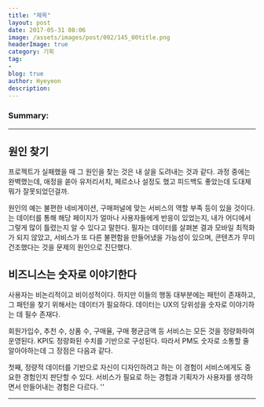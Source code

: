 ```yaml
---
title: "제목"
layout: post
date: 2017-05-31 08:06
image: /assets/images/post/002/145_00title.png
headerImage: true
category: 기획
tag:
-
blog: true
author: Hyeyeon
description:
---
```


### Summary:



---

## 원인 찾기

프로젝트가 실패했을 때 그 원인을 찾는 것은 내 살을 도려내는 것과 같다. 과정 중에는 완벽했는데, 애정을 쏟아 유저리서치, 페르소나 설정도 했고 피드백도 좋았는데 도대체 뭐가 잘못되었던걸까.

원인의 예는 불편한 네비게이션, 구매퍼널에 맞는 서비스의 역할 부족 등이 있을 것이다. []()는 데이터를 통해 해당 페이지가 얼마나 사용자들에게 반응이 있었는지, 내가 어디에서 그렇게 많이 틀렸는지 알 수 있다고 말한다. 필자는 데이터를 살펴본 결과 모바일 최적화가 되지 않았고, 서비스가 또 다른 불편함을 만들어냈을 가능성이 있으며, 콘텐츠가 무미건조했다는 것을 문제의 원인으로 진단했다.


## 비즈니스는 숫자로 이야기한다

사용자는 비논리적이고 비이성적이다. 하지만 이들의 행동 대부분에는 패턴이 존재하고, 그 패턴을 찾기 위해서는 데이터가 필요하다. 데이터는 UX의 당위성을 숫자로 이야기하는 데 필수 존재다.

회원가입수, 추천 수, 상품 수, 구매율, 구매 평균금액 등 서비스는 모든 것을 정량화하여 운영된다. KPI도 정량화된 수치를 기반으로 구성된다. 따라서 PM도 숫자로 소통할 줄 알아야하는데 그 장점은 다음과 같다.

첫째, 정량적 데이터를 기반으로 자신이 디자인하려고 하는 이 경험이 서비스에게도 중요한 경험인지 판단할 수 있다. 서비스가 필요로 하는 경험과 기획자가 사용자를 생각하면서 만들어내는 경험은 다르다. ''



---

